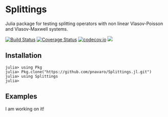 # Splittings

Julia package for testing splitting operators with non linear Vlasov-Poisson and Vlasov-Maxwell systems.

[![Build Status](https://travis-ci.org/pnavaro/Splittings.jl.svg?branch=master)](https://travis-ci.org/pnavaro/Splittings.jl)
[![Coverage Status](https://coveralls.io/repos/github/pnavaro/Splittings.jl/badge.svg)](https://coveralls.io/github/pnavaro/Splittings.jl)
[![codecov.io](http://codecov.io/github/pnavaro/Splittings.jl/coverage.svg?branch=master)](http://codecov.io/github/pnavaro/Splittings.jl?branch=master)
[![](https://img.shields.io/badge/docs-latest-blue.svg)](https://pnavaro.github.io/Splittings.jl/latest)

## Installation

~~~
julia> using Pkg
julia> Pkg.clone("https://github.com/pnavaro/Splittings.jl.git")
julia> using Splittings
julia>
~~~

## Examples

I am working on it!

